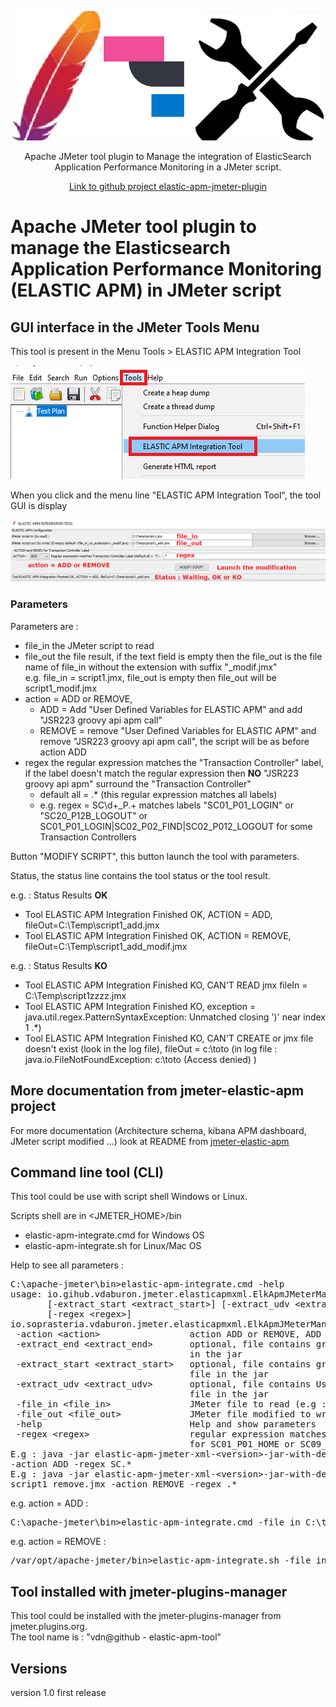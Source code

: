 <p align="center">
<img src="https://github.com/vdaburon/elastic-apm-jmeter-plugin/blob/main/doc/elasticapmjmplugin_logo.png" alt="elastic apm jmeter logo"/>

  <p align="center">Apache JMeter tool plugin to Manage the integration of ElasticSearch Application Performance Monitoring in a JMeter script.</p>
  <p align="center"><a href="https://github.com/vdaburon/elastic-apm-jmeter-plugin">Link to github project elastic-apm-jmeter-plugin</a></p>
</p>

# Apache JMeter tool plugin to manage the Elasticsearch Application Performance Monitoring (ELASTIC APM) in JMeter script

## GUI interface in the JMeter Tools Menu
This tool is present in the Menu Tools > ELASTIC APM Integration Tool

![Menu Tools](doc/images/jmeter_menu_tools_with_elastic_apm.png)

When you click and the menu line "ELASTIC APM Integration Tool", the tool GUI is display

![Menu Tools](doc/images/elastic_apm_integration_tool_gui.png)

### Parameters
Parameters are :
* file_in the JMeter script to read
* file_out the file result, if the text field is empty then the file_out is the file name of file_in without the extension with suffix "_modif.jmx" <br/>
  e.g. file_in = script1.jmx, file_out is empty then file_out will be script1_modif.jmx
* action = ADD or REMOVE, 
  * ADD = Add "User Defined Variables for ELASTIC APM" and add "JSR223 groovy api apm call"
  * REMOVE = remove "User Defined Variables for ELASTIC APM" and remove "JSR223 groovy api apm call", the script will be as before action ADD
* regex the regular expression matches the "Transaction Controller" label, if the label doesn't match the regular expression then **NO** "JSR223 groovy api apm" surround the "Transaction Controller"
  * default all = .* (this regular expression matches all labels)
  * e.g. regex = SC\d+_P.+ matches labels "SC01_P01_LOGIN" or "SC20_P12B_LOGOUT" or SC01_P01_LOGIN|SC02_P02_FIND|SC02_P012_LOGOUT for some Transaction Controllers

Button "MODIFY SCRIPT", this button launch the tool with parameters.

Status, the status line contains the tool status or the tool result.

e.g. : Status Results **OK**
* Tool ELASTIC APM Integration Finished OK, ACTION = ADD, fileOut=C:\Temp\script1_add.jmx
* Tool ELASTIC APM Integration Finished OK, ACTION = REMOVE, fileOut=C:\Temp\script1_add_modif.jmx

e.g. : Status Results **KO**
* Tool ELASTIC APM Integration Finished KO, CAN'T READ jmx fileIn = C:\Temp\script1zzzz.jmx
* Tool ELASTIC APM Integration Finished KO, exception = java.util.regex.PatternSyntaxException: Unmatched closing ')' near index 1 .*)
* Tool ELASTIC APM Integration Finished KO, CAN'T CREATE or jmx file doesn't exist (look in the log file), fileOut  = c:\toto (in log file : java.io.FileNotFoundException: c:\toto (Access denied)
  )

## More documentation from jmeter-elastic-apm project
For more documentation (Architecture schema, kibana APM dashboard,  JMeter script modified ...) look at README from [jmeter-elastic-apm](https://github.com/vdaburon/jmeter-elastic-apm)

## Command line tool (CLI)
This tool could be use with script shell Windows or Linux.

Scripts shell are in &lt;JMETER_HOME&gt;/bin
* elastic-apm-integrate.cmd for Windows OS
* elastic-apm-integrate.sh for Linux/Mac OS

Help to see all parameters :

<pre>
C:\apache-jmeter\bin&gt;elastic-apm-integrate.cmd -help
usage: io.gihub.vdaburon.jmeter.elasticapmxml.ElkApmJMeterManager -action &lt;action&gt; [-extract_end &lt;extract_end&gt;]
       [-extract_start &lt;extract_start&gt;] [-extract_udv &lt;extract_udv&gt;] -file_in &lt;file_in&gt; -file_out &lt;file_out&gt; [-help]
       [-regex &lt;regex&gt;]
io.soprasteria.vdaburon.jmeter.elasticapmxml.ElkApmJMeterManager
 -action &lt;action&gt;                 action ADD or REMOVE, ADD : add groovy api call and REMOVE : remove groovy api call
 -extract_end &lt;extract_end&gt;       optional, file contains groovy end call api (e.g : extract_end.xml), default read file
                                  in the jar
 -extract_start &lt;extract_start&gt;   optional, file contains groovy start call api (e.g : extract_start.xml), default read
                                  file in the jar
 -extract_udv &lt;extract_udv&gt;       optional, file contains User Defined Variables (e.g : extract_udv.xml), default read
                                  file in the jar
 -file_in &lt;file_in&gt;               JMeter file to read (e.g : script.jmx)
 -file_out &lt;file_out&gt;             JMeter file modified to write (e.g : script_add.jmx)
 -help                            Help and show parameters
 -regex &lt;regex&gt;                   regular expression matches Transaction Controller Label (default .*) (e.g : SC[0-9]+_.
                                  for SC01_P01_HOME or SC09_P12_LOGOUT)
E.g : java -jar elastic-apm-jmeter-xml-&lt;version&gt;-jar-with-dependencies.jar -file_in script1.jmx -file_out script1_add.jmx
-action ADD -regex SC.*
E.g : java -jar elastic-apm-jmeter-xml-&lt;version&gt;-jar-with-dependencies.jar -file_in script1_add.jmx -file_out
script1_remove.jmx -action REMOVE -regex .*
</pre>

e.g. action = ADD :
<pre>
C:\apache-jmeter\bin>elastic-apm-integrate.cmd -file_in C:\temp\script1.jmx -file_out C:\temp\script1_add_cli.jmx -action ADD -regex SC.*
</pre>

e.g. action = REMOVE :
<pre>
/var/opt/apache-jmeter/bin>elastic-apm-integrate.sh -file_in /tmp/script1_add.jmx -file_out /tmp/script1_remove_cli.jmx -action REMOVE
</pre>

## Tool installed with jmeter-plugins-manager
This tool could be installed with the jmeter-plugins-manager from jmeter.plugins.org.<br>
The tool name is : "vdn@github - elastic-apm-tool"

## Versions
version 1.0  first release

